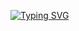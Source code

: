 <a href="https://git.io/typing-svg"><img src="https://readme-typing-svg.demolab.com?font=Fira+Code&pause=1000&color=21dcfd&background=0FF2F800&center=true&multiline=true&random=false&width=900&height=200&lines=-+%F0%9F%91%8B+Hi%2C+I%E2%80%99m+Diyora;-+%F0%9F%92%98+I%E2%80%99m+Passionate+about+Coding;-+%F0%9F%91%A9%E2%80%8D%F0%9F%92%BB+I%E2%80%99m+currently+teaching+web-programming;-+%E1%83%A6+I+love+having+a+coffee+with+chocolate+when+I'm+coding" alt="Typing SVG" /></a>
